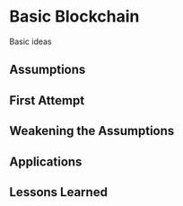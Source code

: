 # Basic Blockchain

Basic ideas

## Assumptions

## First Attempt

## Weakening the Assumptions

## Applications

## Lessons Learned
